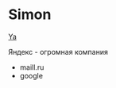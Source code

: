 # Simon
<a href="https://yandex.ru">Ya</a>
<p>Яндекс - огромная компания</p>
<ul>
  <li>maill.ru</li>
  <li>google</li>
</ul>
